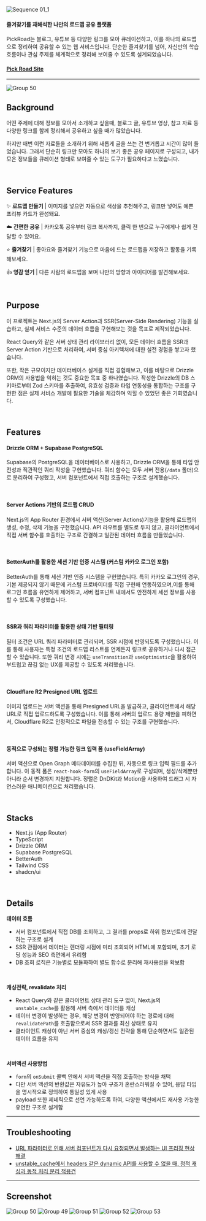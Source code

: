 
![Sequence 01_1](https://github.com/user-attachments/assets/340cc854-51c8-4305-9ed9-919a644d377d)

#### 즐겨찾기를 재해석한 나만의 로드맵 공유 플랫폼

PickRoad는 블로그, 유튜브 등 다양한 링크를 모아 큐레이션하고, 이를 하나의 로드맵으로 정리하여 공유할 수 있는 웹 서비스입니다. 단순한 즐겨찾기를 넘어, 자신만의 학습 흐름이나 관심 주제를 체계적으로 정리해 보여줄 수 있도록 설계되었습니다.

<h4>
  <a href="https://pick-road.com/">Pick Road Site</a>
</h4>

---
![Group 50](https://github.com/user-attachments/assets/12bcfcb8-a111-4ca7-8444-c9b31cf90641)


## Background

어떤 주제에 대해 정보를 모아서 소개하고 싶을때, 블로그 글, 유튜브 영상, 참고 자료 등 다양한 링크를 함께 정리해서 공유하고 싶을 때가 많았습니다.

하지만 매번 이런 자료들을 소개하기 위해 새롭게 글을 쓰는 건 번거롭고 시간이 많이 들었습니다. 그래서 단순히 링크만 모아도 하나의 보기 좋은 공유 페이지로 구성되고, 내가 모은 정보들을 큐레이션 형태로 보여줄 수 있는 도구가 필요하다고 느꼈습니다.

<br>

## Service Features

✨ **로드맵 만들기** | 이미지를 넣으면 자동으로 색상을 추천해주고, 링크만 넣어도 예쁜 프리뷰 카드가 완성돼요.

☁️ **간편한 공유** | 카카오톡 공유부터 링크 복사까지, 클릭 한 번으로 누구에게나 쉽게 전달할 수 있어요.

⭐ **즐겨찾기** | 좋아요와 즐겨찾기 기능으로 마음에 드는 로드맵을 저장하고 활동을 기록해보세요.

👍 **영감 얻기** | 다른 사람의 로드맵을 보며 나만의 방향과 아이디어를 발견해보세요.

<br>

## Purpose

이 프로젝트는 Next.js의 Server Action과 SSR(Server-Side Rendering) 기능을 실습하고, 실제 서비스 수준의 데이터 흐름을 구현해보는 것을 목표로 제작되었습니다.

React Query와 같은 서버 상태 관리 라이브러리 없이, 모든 데이터 흐름을 SSR과 Server Action 기반으로 처리하여, 서버 중심 아키텍처에 대한 실전 경험을 쌓고자 했습니다.

또한, 작은 규모이지만 데이터베이스 설계를 직접 경험해보고, 이를 바탕으로 Drizzle ORM의 사용법을 익히는 것도 중요한 목표 중 하나였습니다. 작성한 Drizzle의 DB 스키마로부터 Zod 스키마를 추출하여, 유효성 검증과 타입 연동성을 통합하는 구조를 구현한 점은 실제 서비스 개발에 필요한 기술을 체감하며 익힐 수 있었던 좋은 기회였습니다.

<br>

## Features

#### Drizzle ORM + Supabase PostgreSQL

Supabase의 PostgreSQL을 데이터베이스로 사용하고, Drizzle ORM을 통해 타입 안전성과 직관적인 쿼리 작성을 구현했습니다. 쿼리 함수는 모두 서버 전용(`/data` 폴더)으로 분리하여 구성했고, 서버 컴포넌트에서 직접 호출하는 구조로 설계했습니다.

<br>

#### Server Actions 기반의 로드맵 CRUD

Next.js의 App Router 환경에서 서버 액션(Server Actions)기능을 활용해 로드맵의 생성, 수정, 삭제 기능을 구현했습니다. API 라우트를 별도로 두지 않고, 클라이언트에서 직접 서버 함수를 호출하는 구조로 간결하고 일관된 데이터 흐름을 만들었습니다.

<br>

#### BetterAuth를 활용한 세션 기반 인증 시스템 (커스텀 카카오 로그인 포함)

BetterAuth를 통해 세션 기반 인증 시스템을 구현했습니다. 특히 카카오 로그인의 경우, 기본 제공되지 않기 때문에 커스텀 프로바이더를 직접 구현해 연동하였으며,이를 통해 로그인 흐름을 유연하게 제어하고, 서버 컴포넌트 내에서도 안전하게 세션 정보를 사용할 수 있도록 구성했습니다.

<br>

#### SSR과 쿼리 파라미터를 활용한 상태 기반 필터링

필터 조건은 URL 쿼리 파라미터로 관리되며, SSR 시점에 반영되도록 구성했습니다. 이를 통해 사용자는 특정 조건의 로드맵 리스트를 언제든지 링크로 공유하거나 다시 접근할 수 있습니다. 또한 쿼리 변경 시에는 `useTransition`과 `useOptimistic`을 활용하여 부드럽고 끊김 없는 UX를 제공할 수 있도록 처리했습니다.

<br>

#### Cloudflare R2 Presigned URL 업로드

이미지 업로드는 서버 액션을 통해 Presigned URL을 발급하고, 클라이언트에서 해당 URL로 직접 업로드하도록 구성했습니다. 이를 통해 서버의 업로드 용량 제한을 피하면서, Cloudflare R2로 안정적으로 파일을 전송할 수 있는 구조를 구현했습니다.

<br>

#### 동적으로 구성되는 정렬 가능한 링크 입력 폼 (useFieldArray)

서버 액션으로 Open Graph 메타데이터를 수집한 뒤, 자동으로 링크 입력 필드를 추가합니다. 이 동적 폼은 `react-hook-form`의 `useFieldArray`로 구성되며, 생성/삭제뿐만 아니라 순서 변경까지 지원합니다. 정렬은 DnDKit과 Motion을 사용하여 드래그 시 자연스러운 애니메이션으로 처리했습니다.

<br>

## Stacks

- Next.js (App Router)
- TypeScript
- Drizzle ORM
- Supabase PostgreSQL
- BetterAuth
- Tailwind CSS
- shadcn/ui

<br>

## Details

**데이터 흐름**

- 서버 컴포넌트에서 직접 DB를 조회하고, 그 결과를 props로 하위 컴포넌트에 전달하는 구조로 설계
- SSR 관점에서 데이터는 렌더링 시점에 미리 조회되어 HTML에 포함되며, 초기 로딩 성능과 SEO 측면에서 유리함
- DB 조회 로직은 기능별로 모듈화하여 별도 함수로 분리해 재사용성을 확보함

<br>

**캐싱전략, revalidate 처리**

- React Query와 같은 클라이언트 상태 관리 도구 없이, Next.js의 `unstable_cache`를 활용해 서버 측에서 데이터를 캐싱
- 데이터 변경이 발생하는 경우, 해당 변경이 반영되어야 하는 경로에 대해 `revalidatePath`를 호출함으로써 SSR 결과를 최신 상태로 유지
- 클라이언트 캐싱이 아닌 서버 중심의 캐싱/갱신 전략을 통해 단순하면서도 일관된 데이터 흐름을 유지

<br>

**서버액션 사용방법**

- `form`의 `onSubmit` 콜백 안에서 서버 액션을 직접 호출하는 방식을 채택
- 다만 서버 액션의 반환값은 자유도가 높아 구조가 혼란스러워질 수 있어, 응답 타입을 명시적으로 정의하여 통일성 있게 사용
- payload 또한 제네릭으로 선언 가능하도록 하여, 다양한 액션에서도 재사용 가능한 유연한 구조로 설계함

---

## Troubleshooting

- [URL 파라미터로 인해 서버 컴포넌트가 다시 요청되면서 발생하는 UI 프리징 현상 해결](https://heavybear-portfolio.vercel.app/post/nextjs-filter)
- [unstable_cache에서 headers 같은 dynamic API를 사용할 수 없을 때, 정적 캐싱과 동적 처리 분리 적용건](https://heavybear-portfolio.vercel.app/post/nextjs-unstable-cache)


---
## Screenshot
![Group 50](https://github.com/user-attachments/assets/ea15ac3f-ab8a-4850-b374-0c2772dcecee)
![Group 49](https://github.com/user-attachments/assets/fdbb4bde-4314-4921-acf5-8b2d62d60d18)
![Group 51](https://github.com/user-attachments/assets/e7c64b9a-3416-4934-8ecf-4d81d196fd5a)
![Group 52](https://github.com/user-attachments/assets/dffafb7b-be88-4a33-8455-9123643da35e)
![Group 53](https://github.com/user-attachments/assets/db1f3f7f-fc1b-4b58-bebc-71c50e8260a4)


